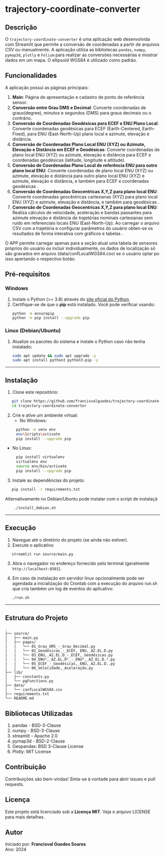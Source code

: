 # trajectory-coordinate-converter

## Descrição
O `trajectory-coordinate-converter` é uma aplicação web desenvolvida com Streamlit que permite a conversão de coordenadas a partir de arquivos CSV ou manualmente. A aplicação utiliza as bibliotecas `pandas`, `numpy`, `pymap3d`, `plotly`  e `Folium` para realizar as conversões necessárias e mostrar dados em um mapa. O ellipsoid WGS84 é utilizado como padrão.

## Funcionalidades
A aplicação possui as páginas principais:
1. **Main**: Página de apresentação e cadastro de ponto de referência sensor.
2. **Conversão entre Grau DMS e Decimal**: Converte coordenadas de graus(degree), minutos e segundos (DMS) para graus decimais ou o contrário.
3. **Conversão de Coordenadas Geodésicas para ECEF e ENU Plano Local**: Converte coordenadas geodésicas para ECEF (Earth-Centered, Earth-Fixed), para ENU (East-North-Up) plano local e azimute, elevação e distância.
4. **Conversão de Coordenadas Plano Local ENU (XYZ) ou Azimute, Elevação e Distância em ECEF e Geodésicas**: Converte coordenadas de plano local ENU (XYZ) ou azimute, elevação e distância para ECEF e coordenadas geodésicas (latitude, longitude e altitude).
5. **Conversão de Coordenadas Plano Local de referência ENU para outro plano local ENU**: Converte coordenadas de plano local ENU (XYZ) ou azimute, elevação e distância para outro plano local ENU (XYZ) e azimute, elevação e distância, e também para ECEF e coordenadas geodésicas .
6. **Conversão de Coordenadas Geocentricas X,Y,Z para plano local ENU**: Converte coordenadas geocêntricas cartesianas (XYZ) para plano local ENU (XYZ) e azimute, elevação e distância, e também para geodésicas .
6. **Conversão de Coordenadas Geocentricas X,Y,Z para plano local ENU**:  Realiza cálculos de velocidade, aceleração e bandas passantes para azimute elevação e distância de trajetórias nominais cartesianas  sem ruído em referenciais locais ENU (East-North-Up). Ao carregar o arquivo CSV com a trajetória e configurar parâmetros do usuário obten-se os resultados de forma interativa com gráficos e tabelas .

O APP permite carregar apenas para a seção atual uma tabela de sensores próprios do usuário ou incluir individualmente, os dados de localização só são gravados em arquivo (data/confLocalWGS84.csv) se o usuário optar po isso apertando o respectivo botão.

## Pré-requisitos  

### Windows  
1. Instale o Python (>= 3.8) através do [site oficial do Python](https://www.python.org/).  
2. Certifique-se de que o **pip** está instalado. Você pode verificar usando:  
   ```bash  
   python -m ensurepip  
   python -m pip install --upgrade pip  
   ```  

### Linux (Debian/Ubuntu)  
1. Atualize os pacotes do sistema e instale o Python caso não tenha instalado:  
   ```bash  
   sudo apt update && sudo apt upgrade -y  
   sudo apt install python3 python3-pip -y  
   ```  

---

## Instalação  

1. Clone este repositório:  
   
```bash  
   git clone https://github.com/francisvalguedes/trajectory-coordinate-converter.git  
   cd trajectory-coordinate-converter  
```  

2. Crie e ative um ambiente virtual:  
   - No Windows:  
     
```bash  
     python -m venv env  
     env\Scripts\activate
     pip install --upgrade pip
```  
   - No Linux:  
```bash  
     pip install virtualenv
     virtualenv env     
     source env/bin/activate 
     pip install --upgrade pip
```  


3. Instale as dependências do projeto:  

```bash  
   pip install -r requirements.txt  
```  

Alternativamente no Debian/Ubuntu pode instalar com o script de instalaçã

```bash 
    ./install_debian.sh
```

---

## Execução  

1. Navegue até o diretório do projeto (se ainda não estiver).  
2. Execute o aplicativo:  
   
```bash  
   streamlit run source/main.py  
```  
3. Abra o navegador no endereço fornecido pelo terminal (geralmente `http://localhost:8501`).  

4. Em caso de instalação em servidor linux opcionalmente pode ser agendada a inicialização do Crontab com a execução do arquivo run.sh que cria também um log de eventos do aplicativo:
```bash
   ./run.sh
```

---

## Estrutura do Projeto  
```
.
├── source/  
│   ├── main.py  
│   ├── pages/  
|   |   └── 01_Grau_GMS_-_Grau_Decimal.py 
|   |   └── 02_Geodésicas_-_ECEF, ENU,_AZ.EL.D.py 
|   |   └── 03_ENU,_AZ.EL.D_-_ECEF,_Geodésicas.py 
|   |   └── 04_ENU¹,_AZ.EL.D¹_-_ENU²,_AZ.EL.D.².py 
|   |   └── 05_ECEF_-_Geodésicas,_ENU,_AZ.EL.D..py 
│   │   └── 06_Velocidade,_Aceleração.py  
├── lib/  
│   ├── constants.py  
│   └── pgFunctions.py  
├── data/  
│   └── confLocalWGS84.csv  
├── requirements.txt  
└── README.md  
```  

## Bibliotecas Utilizadas
1. pandas - BSD-3-Clause
2. numpy - BSD-3-Clause
3. streamlit - Apache 2.0
4. pymap3d - BSD-2-Clause
5. Geopandas: BSD 3-Clause License
6. Plotly: MIT License

## Contribuição
Contribuições são bem-vindas! Sinta-se à vontade para abrir issues e pull requests.

## Licença
Este projeto está licenciado sob a **Licença MIT**. Veja o arquivo LICENSE para mais detalhes.

## Autor  
Iniciado por: **Francisval Guedes Soares**  
Ano: 2024  